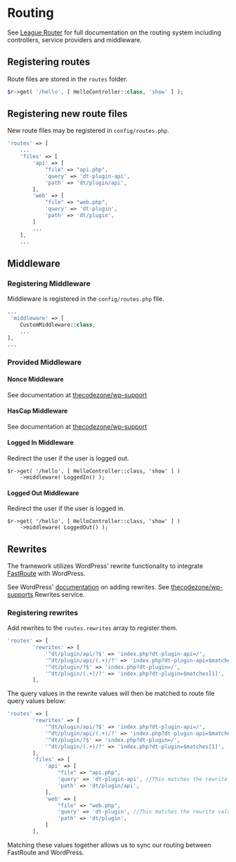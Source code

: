 # Routing

<tip>
    See <a href="https://route.thephpleague.com/">League Router</a> for full documentation on the routing system including controllers, service providers and middleware.
</tip>

## Registering routes

Route files are stored in the `routes` folder. 

```php
$r->get( '/hello', [ HelloController::class, 'show' ] );
```

## Registering new route files

New route files may be registered in `config/routes.php`. 

```php
'routes' => [
    ...
    'files' => [
        'api' => [
            "file" => "api.php",
            'query' => 'dt-plugin-api',
            'path' => 'dt/plugin/api',
        ],
        'web' => [
            "file" => "web.php",
            'query' => 'dt-plugin',
            'path' => 'dt/plugin',
        ]
        ...
    ],
    ...
```

## Middleware


### Registering Middleware

Middleware is registered in the `config/routes.php` file. 

```PHP
...
 'middleware' => [
    CustomMiddleware::class,
    ...
],
...
```

### Provided Middleware

#### Nonce Middleware

<tip>
See documentation at <a href="https://thecodezone.github.io/wp-support/nonce-middleware.html">thecodezone/wp-support</a>
</tip>

#### HasCap Middleware

<tip>
See documentation at <a href="https://thecodezone.github.io/wp-support/hascap.html">thecodezone/wp-support</a>
</tip>

#### Logged In Middleware

Redirect the user if the user is logged out. 

```
$r->get( '/hello', [ HelloController::class, 'show' ] )
    ->middleware( LoggedIn() );
```

#### Logged Out Middleware

Redirect the user if the user is logged in.

```
$r->get( '/hello', [ HelloController::class, 'show' ] )
    ->middleware( LoggedOut() );
```

## Rewrites

The framework utilizes WordPress' rewrite functionality to integrate [FastRoute](https://github.com/nikic/FastRoute) with WordPress.

<tip>
See WordPress' <a href="https://developer.wordpress.org/reference/functions/add_rewrite_rule/">documentation</a> on adding rewrites.
</tip>

<tip>
See <a href="https://thecodezone.github.io/wp-support/rewrites.html">thecodezone/wp-supports</a> Rewrites service. 
</tip>

### Registering rewrites

Add rewrites to the `routes.rewrites` array to register them. 

```php
'routes' => [
        'rewrites' => [
            '^dt/plugin/api/?$' => 'index.php?dt-plugin-api=/',
            '^dt/plugin/api/(.+)/?' => 'index.php?dt-plugin-api=$matches[1]',
            '^dt/plugin/?$' => 'index.php?dt-plugin=/',
            '^dt/plugin/(.+)/?' => 'index.php?dt-plugin=$matches[1]',
        ],        
```

The query values in the rewrite values will then be matched to route file query values below: 

```php
'routes' => [
        'rewrites' => [
            '^dt/plugin/api/?$' => 'index.php?dt-plugin-api=/',
            '^dt/plugin/api/(.+)/?' => 'index.php?dt-plugin-api=$matches[1]',
            '^dt/plugin/?$' => 'index.php?dt-plugin=/',
            '^dt/plugin/(.+)/?' => 'index.php?dt-plugin=$matches[1]',
        ],
        'files' => [
            'api' => [
                "file" => "api.php",
                'query' => 'dt-plugin-api', //This matches the rewrite value above
                'path' => 'dt/plugin/api',
            ],
            'web' => [
                "file" => "web.php",
                'query' => 'dt-plugin', //This matches the rewrite value above
                'path' => 'dt/plugin',
            ]
        ],
```

Matching these values together allows us to sync our routing between FastRoute and WordPress.


